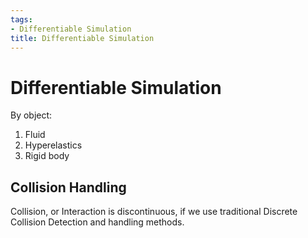 ```yaml
---
tags:
- Differentiable Simulation
title: Differentiable Simulation
---
```


# Differentiable Simulation

By object:
1. Fluid
2. Hyperelastics
3. Rigid body

## Collision Handling

Collision, or Interaction is discontinuous, if we use traditional Discrete Collision Detection and handling methods.


